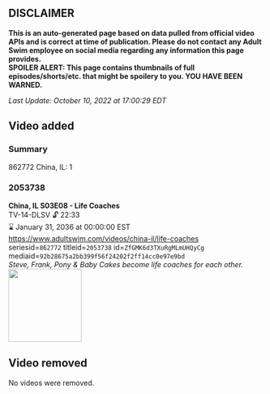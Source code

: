 ## DISCLAIMER
**This is an auto-generated page based on data pulled from official video APIs and is correct at time of publication. Please do not contact any Adult Swim employee on social media regarding any information this page provides.**  
**SPOILER ALERT: This page contains thumbnails of full episodes/shorts/etc. that might be spoilery to you. YOU HAVE BEEN WARNED.**  

_Last Update: October 10, 2022 at 17:00:29 EDT_
## Video added
### Summary
862772 China, IL: 1  
### 2053738
**China, IL S03E08 - Life Coaches**  
TV-14-DLSV 🔓 22:33  
⌛ January 31, 2036 at 00:00:00 EST  
https://www.adultswim.com/videos/china-il/life-coaches  
seriesid=`862772` titleid=`2053738` id=`ZfGMK6d3TXuRgMLmUHQyCg` mediaid=`92b28675a2bb399f56f24202f2ff14cc0e97e9bd`  
_Steve, Frank, Pony & Baby Cakes become life coaches for each other._  
<a href="https://media.cdn.adultswim.com/uploads/20200302/thumbnails/2_2032171599-chinail_307_dup-20150527.jpg"><img src="https://media.cdn.adultswim.com/uploads/20200302/thumbnails/2_2032171599-chinail_307_dup-20150527.jpg" height="144px" /></a>
## Video removed
No videos were removed.  
